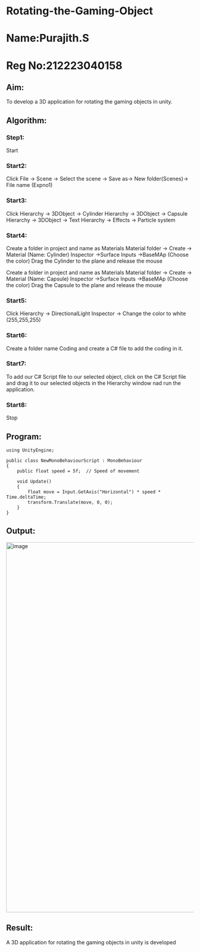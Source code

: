 # Rotating-the-Gaming-Object
# Name:Purajith.S
# Reg No:212223040158

## Aim:
To develop a 3D application for rotating the gaming objects in unity.
## Algorithm:
### Step1:
Start
### Start2:
Click File -> Scene -> Select the scene -> Save as-> New folder(Scenes)-> File name (Expno1)
### Start3:
Click Hierarchy -> 3DObject -> Cylinder
Hierarchy -> 3DObject -> Capsule
Hierarchy -> 3DObject -> Text
Hierarchy -> Effects -> Particle system
### Start4:
Create a folder in project and name as Materials
Material folder -> Create -> Material (Name: Cylinder)
Inspector ->Surface Inputs ->BaseMAp (Choose the color)
Drag the Cylinder to the plane and release the mouse

Create a folder in project and name as Materials
Material folder -> Create -> Material (Name: Capsule)
Inspector ->Surface Inputs ->BaseMAp (Choose the color)
Drag the Capsule to the plane and release the mouse

### Start5:
Click Hierarchy -> DirectionalLight
Inspector -> Change the color to white (255,255,255)

### Start6:
Create a folder name Coding and create a C# file to add the coding in it.

### Start7:
To add our C# Script file to our selected object, click on the C# Script file and drag it to our selected objects in the Hierarchy window nad run the application.

### Start8:
Stop

## Program:
```
using UnityEngine;

public class NewMonoBehaviourScript : MonoBehaviour
{
    public float speed = 5f;  // Speed of movement

    void Update()
    {
        float move = Input.GetAxis("Horizontal") * speed * Time.deltaTime;
        transform.Translate(move, 0, 0);
    }
}
```

## Output:
<img width="1919" height="994" alt="image" src="https://github.com/user-attachments/assets/8ae8659e-8007-4e28-bb86-31e66a3fe09e" />


## Result:

A 3D application for rotating the gaming objects in unity is developed

